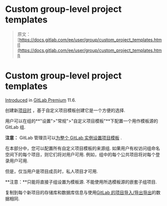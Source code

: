 # Custom group-level project templates

> 原文：[https://docs.gitlab.com/ee/user/group/custom_project_templates.html](https://docs.gitlab.com/ee/user/group/custom_project_templates.html)

# Custom group-level project templates[](#custom-group-level-project-templates-premium "Permalink")

[Introduced](https://gitlab.com/gitlab-org/gitlab/-/issues/6861) in [GitLab Premium](https://about.gitlab.com/pricing/) 11.6.

创建新[项目时](../project/index.html) ，基于自定义项目模板创建它是一个方便的选择.

用户可以在组的**"设置">"常规">"自定义项目模板"**下配置一个用作模板源的 GitLab 组.

**注意：** GitLab 管理员可以[为整个 GitLab 实例设置项目模板](../admin_area/custom_project_templates.html) .

在本部分中，您可以配置所有自定义项目模板的来源组. 如果用户有权访问组命名空间下的每个项目，则它们将对用户可用. 例如，组中的每个公共项目将对每个登录用户可用.

但是，仅当用户是项目成员时，私人项目才可用.

**注意：**只能将直接子组设置为模板源. 不能使用所选模板源的嵌套子组项目.

复制到每个新项目的存储库和数据库信息与使用[GitLab 的项目导入/导出导出](../project/settings/import_export.html)的数据相同.
